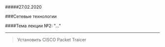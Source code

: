 #####27.02.2020

###Сетевые технологии

####Тема лекции №2: "..."
***

> Установить CISCO Packet Traicer

